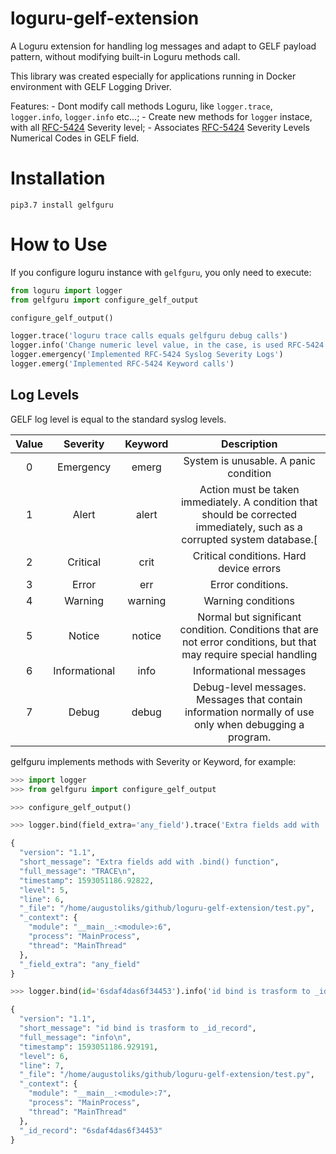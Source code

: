 # loguru-gelf-extension

A Loguru extension for handling log messages and adapt to GELF payload pattern, without modifying  built-in Loguru methods call.

This library was created especially for applications running in Docker environment with GELF Logging Driver.

Features:
    - Dont modify call methods Loguru, like `logger.trace`, `logger.info`, `logger.info` etc...;
    - Create new methods for `logger` instace, with all [RFC-5424](https://en.wikipedia.org/wiki/Syslog) Severity level;
    - Associates [RFC-5424](https://en.wikipedia.org/wiki/Syslog) Severity Levels Numerical Codes in GELF field.


# Installation

```shell
pip3.7 install gelfguru
```


# How to Use 

If you configure loguru instance with `gelfguru`, you only need to execute:

```python
from loguru import logger
from gelfguru import configure_gelf_output

configure_gelf_output()

logger.trace('loguru trace calls equals gelfguru debug calls')
logger.info('Change numeric level value, in the case, is used RFC-5424 numeric level value')
logger.emergency('Implemented RFC-5424 Syslog Severity Logs')
logger.emerg('Implemented RFC-5424 Keyword calls')
```


## Log Levels

GELF log level is equal to the standard syslog levels.


Value |	Severity	   | Keyword  | Description
:---: |:---:           |:---:     | :---:
0     | Emergency      |  emerg   | System is unusable. A panic condition
1     | Alert          |  alert   | Action must be taken immediately. A condition that should be corrected immediately, such as a corrupted system database.[
2     | Critical       |  crit    | Critical conditions. Hard device errors
3     | Error          |  err     | Error conditions. 
4     | Warning        |  warning | Warning conditions
5     | Notice         |  notice  | Normal but significant condition. Conditions that are not error conditions, but that may require special handling
6     | Informational  |  info    | Informational messages
7     | Debug          |  debug   | Debug-level messages. Messages that contain information normally of use only when debugging a program.


gelfguru implements methods with Severity or Keyword, for example:

```python
>>> import logger
>>> from gelfguru import configure_gelf_output 

>>> configure_gelf_output() 

>>> logger.bind(field_extra='any_field').trace('Extra fields add with .bind() function')

{
  "version": "1.1",
  "short_message": "Extra fields add with .bind() function",
  "full_message": "TRACE\n",
  "timestamp": 1593051186.92822,
  "level": 5,
  "line": 6,
  "_file": "/home/augustoliks/github/loguru-gelf-extension/test.py",
  "_context": {
    "module": "__main__:<module>:6",
    "process": "MainProcess",
    "thread": "MainThread"
  },
  "_field_extra": "any_field"
}

>>> logger.bind(id='6sdaf4das6f34453').info('id bind is trasform to _id_record')

{
  "version": "1.1",
  "short_message": "id bind is trasform to _id_record",
  "full_message": "info\n",
  "timestamp": 1593051186.929191,
  "level": 6,
  "line": 7,
  "_file": "/home/augustoliks/github/loguru-gelf-extension/test.py",
  "_context": {
    "module": "__main__:<module>:7",
    "process": "MainProcess",
    "thread": "MainThread"
  },
  "_id_record": "6sdaf4das6f34453"
}
```
